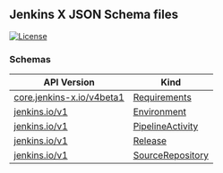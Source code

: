 
## Jenkins X JSON Schema files

[![License](https://img.shields.io/badge/License-Apache%202.0-blue.svg)](https://opensource.org/licenses/Apache-2.0)


### Schemas


| API Version | Kind |
| --- | --- |
| [core.jenkins-x.io/v4beta1](core.jenkins-x.io/v4beta1) | [Requirements](core.jenkins-x.io/v4beta1/requirements.json) |
| [jenkins.io/v1](jenkins.io/v1) | [Environment](jenkins.io/v1/environment.json) |
| [jenkins.io/v1](jenkins.io/v1) | [PipelineActivity](jenkins.io/v1/pipeline-activity.json) |
| [jenkins.io/v1](jenkins.io/v1) | [Release](jenkins.io/v1/release.json) |
| [jenkins.io/v1](jenkins.io/v1) | [SourceRepository](jenkins.io/v1/source-repository.json) |
